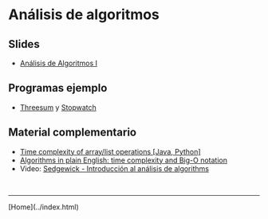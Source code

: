 # Análisis de algoritmos

## Slides

- [Análisis de Algoritmos I](../slides/03.1-AnalisisAlgoritmos-sem04.pdf)  

<!--
- [Análisis de Algoritmos II](../slides/03.2-AnalisisAlgoritmos-sem05.pdf)  
-->

## Programas ejemplo

- [Threesum](https://algs4.cs.princeton.edu/code/edu/princeton/cs/algs4/ThreeSum.java.html) y [Stopwatch](https://algs4.cs.princeton.edu/code/edu/princeton/cs/algs4/Stopwatch.java.html)

<!--
- [Medición del espacio](MedicionTamano.html)

## Ejercicios

- [Ejercicios de repaso 3](Ejercicios3.pdf)
-->


## Material complementario

- [Time complexity of array/list operations [Java, Python]](https://yourbasic.org/algorithms/time-complexity-arrays/)  
- [Algorithms in plain English: time complexity and Big-O notation](https://medium.freecodecamp.org/time-is-complex-but-priceless-f0abd015063c)
- Video: [Sedgewick - Introducción al análisis de algorithms](https://www.youtube.com/watch?v=NSoSLBPfoog&list=PLRdD1c6QbAqJn0606RlOR6T3yUqFWKwmX&index=8)

<!--
- [Big O Notation — Simply explained with illustrations and video](https://medium.freecodecamp.org/big-o-notation-simply-explained-with-illustrations-and-video-87d5a71c0174)
- [All you need to know about “Big O Notation” to crack your next coding interview](https://medium.freecodecamp.org/all-you-need-to-know-about-big-o-notation-to-crack-your-next-coding-interview-9d575e7eec4)
- Video: [Day 25 of Code: Running Time & Complexity!](https://www.youtube.com/watch?v=7UwDamuC-kU)
- Video: [Donald Knuth - Why I chose analysis of algorithms as a subject](https://www.youtube.com/watch?v=s04GGLoU4lQ)
- Video: [Sedgewick - Método analítico](https://www.youtube.com/watch?v=tJYBmtjsIkA&list=PLRdD1c6QbAqJn0606RlOR6T3yUqFWKwmX&index=9)
-->
<!--- []() -->
<!-- - []() -->
<!-- - []() -->



<BR>
<HR>
[Home](../index.html)
<BR>

